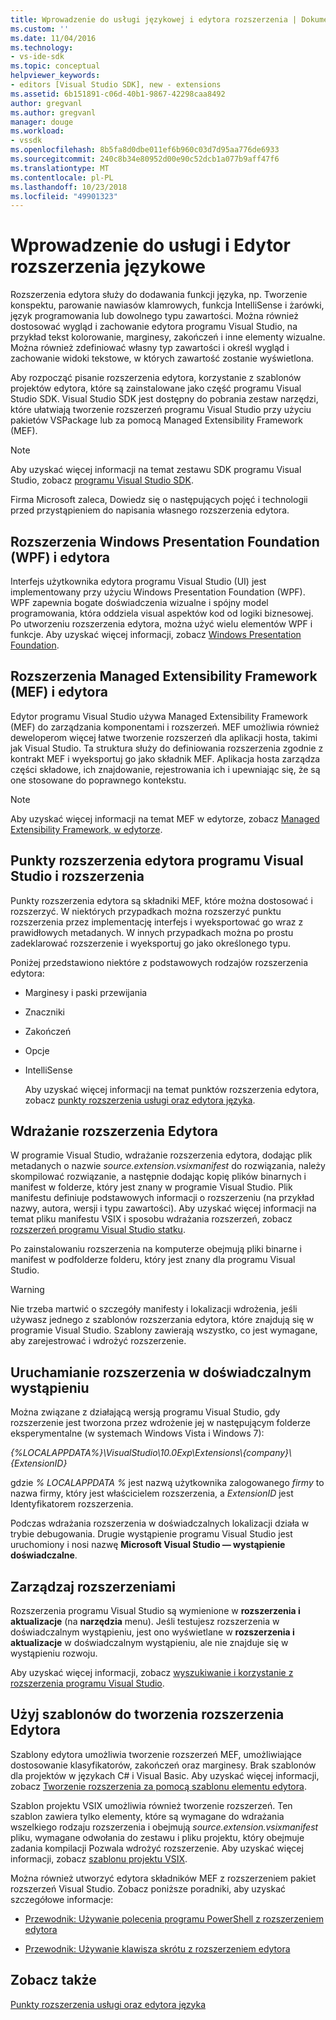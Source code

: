 ```yaml
---
title: Wprowadzenie do usługi językowej i edytora rozszerzenia | Dokumentacja firmy Microsoft
ms.custom: ''
ms.date: 11/04/2016
ms.technology:
- vs-ide-sdk
ms.topic: conceptual
helpviewer_keywords:
- editors [Visual Studio SDK], new - extensions
ms.assetid: 6b151891-c06d-40b1-9867-42298caa8492
author: gregvanl
ms.author: gregvanl
manager: douge
ms.workload:
- vssdk
ms.openlocfilehash: 8b5fa8d0dbe011ef6b960c03d7d95aa776de6933
ms.sourcegitcommit: 240c8b34e80952d00e90c52dcb1a077b9aff47f6
ms.translationtype: MT
ms.contentlocale: pl-PL
ms.lasthandoff: 10/23/2018
ms.locfileid: "49901323"
---
```

# <a name="get-started-with-language-service-and-editor-extensions"></a>Wprowadzenie do usługi i Edytor rozszerzenia językowe
Rozszerzenia edytora służy do dodawania funkcji języka, np. Tworzenie konspektu, parowanie nawiasów klamrowych, funkcja IntelliSense i żarówki, język programowania lub dowolnego typu zawartości. Można również dostosować wygląd i zachowanie edytora programu Visual Studio, na przykład tekst kolorowanie, marginesy, zakończeń i inne elementy wizualne. Można również zdefiniować własny typ zawartości i określ wygląd i zachowanie widoki tekstowe, w których zawartość zostanie wyświetlona.  
  
 Aby rozpocząć pisanie rozszerzenia edytora, korzystanie z szablonów projektów edytora, które są zainstalowane jako część programu Visual Studio SDK. Visual Studio SDK jest dostępny do pobrania zestaw narzędzi, które ułatwiają tworzenie rozszerzeń programu Visual Studio przy użyciu pakietów VSPackage lub za pomocą Managed Extensibility Framework (MEF).  
  
> [!NOTE]
>  Aby uzyskać więcej informacji na temat zestawu SDK programu Visual Studio, zobacz [programu Visual Studio SDK](../extensibility/visual-studio-sdk.md).  
  
 Firma Microsoft zaleca, Dowiedz się o następujących pojęć i technologii przed przystąpieniem do napisania własnego rozszerzenia edytora.  
  
## <a name="the-windows-presentation-foundation-wpf-and-editor-extensions"></a>Rozszerzenia Windows Presentation Foundation (WPF) i edytora  
 Interfejs użytkownika edytora programu Visual Studio (UI) jest implementowany przy użyciu Windows Presentation Foundation (WPF). WPF zapewnia bogate doświadczenia wizualne i spójny model programowania, która oddziela visual aspektów kod od logiki biznesowej. Po utworzeniu rozszerzenia edytora, można użyć wielu elementów WPF i funkcje. Aby uzyskać więcej informacji, zobacz [Windows Presentation Foundation](/dotnet/framework/wpf/index).  
  
## <a name="the-managed-extensibility-framework-mef-and-editor-extensions"></a>Rozszerzenia Managed Extensibility Framework (MEF) i edytora  
 Edytor programu Visual Studio używa Managed Extensibility Framework (MEF) do zarządzania komponentami i rozszerzeń. MEF umożliwia również deweloperom więcej łatwe tworzenie rozszerzeń dla aplikacji hosta, takimi jak Visual Studio. Ta struktura służy do definiowania rozszerzenia zgodnie z kontrakt MEF i wyeksportuj go jako składnik MEF. Aplikacja hosta zarządza części składowe, ich znajdowanie, rejestrowania ich i upewniając się, że są one stosowane do poprawnego kontekstu.  
  
> [!NOTE]
>  Aby uzyskać więcej informacji na temat MEF w edytorze, zobacz [Managed Extensibility Framework, w edytorze](../extensibility/managed-extensibility-framework-in-the-editor.md).  
  
## <a name="visual-studio-editor-extension-points-and-extensions"></a>Punkty rozszerzenia edytora programu Visual Studio i rozszerzenia  
 Punkty rozszerzenia edytora są składniki MEF, które można dostosować i rozszerzyć. W niektórych przypadkach można rozszerzyć punktu rozszerzenia przez implementację interfejs i wyeksportować go wraz z prawidłowych metadanych. W innych przypadkach można po prostu zadeklarować rozszerzenie i wyeksportuj go jako określonego typu.  
  
 Poniżej przedstawiono niektóre z podstawowych rodzajów rozszerzenia edytora:  
  
- Marginesy i paski przewijania  
  
- Znaczniki  
  
- Zakończeń  
  
- Opcje  
  
- IntelliSense  
  
  Aby uzyskać więcej informacji na temat punktów rozszerzenia edytora, zobacz [punkty rozszerzenia usługi oraz edytora języka](../extensibility/language-service-and-editor-extension-points.md).  
  
## <a name="deploying-editor-extensions"></a>Wdrażanie rozszerzenia Edytora  
 W programie Visual Studio, wdrażanie rozszerzenia edytora, dodając plik metadanych o nazwie *source.extension.vsixmanifest* do rozwiązania, należy skompilować rozwiązanie, a następnie dodając kopię plików binarnych i manifest w folderze, który jest znany w programie Visual Studio. Plik manifestu definiuje podstawowych informacji o rozszerzeniu (na przykład nazwy, autora, wersji i typu zawartości). Aby uzyskać więcej informacji na temat pliku manifestu VSIX i sposobu wdrażania rozszerzeń, zobacz [rozszerzeń programu Visual Studio statku](../extensibility/shipping-visual-studio-extensions.md).  
  
 Po zainstalowaniu rozszerzenia na komputerze obejmują pliki binarne i manifest w podfolderze folderu, który jest znany dla programu Visual Studio.  
  
> [!WARNING]
>  Nie trzeba martwić o szczegóły manifesty i lokalizacji wdrożenia, jeśli używasz jednego z szablonów rozszerzania edytora, które znajdują się w programie Visual Studio. Szablony zawierają wszystko, co jest wymagane, aby zarejestrować i wdrożyć rozszerzenie.  
  
## <a name="run-extensions-in-the-experimental-instance"></a>Uruchamianie rozszerzenia w doświadczalnym wystąpieniu  
 Można związane z działającą wersją programu Visual Studio, gdy rozszerzenie jest tworzona przez wdrożenie jej w następującym folderze eksperymentalne (w systemach Windows Vista i Windows 7):  
  
 *{%LOCALAPPDATA%}\VisualStudio\10.0Exp\Extensions\\{company}\\{ExtensionID}*  
  
 gdzie *% LOCALAPPDATA %* jest nazwą użytkownika zalogowanego *firmy* to nazwa firmy, który jest właścicielem rozszerzenia, a *ExtensionID* jest Identyfikatorem rozszerzenia.  
  
 Podczas wdrażania rozszerzenia w doświadczalnych lokalizacji działa w trybie debugowania. Drugie wystąpienie programu Visual Studio jest uruchomiony i nosi nazwę **Microsoft Visual Studio — wystąpienie doświadczalne**.  
  
## <a name="manage-extensions"></a>Zarządzaj rozszerzeniami  
 Rozszerzenia programu Visual Studio są wymienione w **rozszerzenia i aktualizacje** (na **narzędzia** menu). Jeśli testujesz rozszerzenia w doświadczalnym wystąpieniu, jest ono wyświetlane w **rozszerzenia i aktualizacje** w doświadczalnym wystąpieniu, ale nie znajduje się w wystąpieniu rozwoju.  
  
 Aby uzyskać więcej informacji, zobacz [wyszukiwanie i korzystanie z rozszerzenia programu Visual Studio](../ide/finding-and-using-visual-studio-extensions.md).  
  
## <a name="use-templates-to-create-editor-extensions"></a>Użyj szablonów do tworzenia rozszerzenia Edytora  
 Szablony edytora umożliwia tworzenie rozszerzeń MEF, umożliwiające dostosowanie klasyfikatorów, zakończeń oraz marginesy. Brak szablonów dla projektów w językach C# i Visual Basic. Aby uzyskać więcej informacji, zobacz [Tworzenie rozszerzenia za pomocą szablonu elementu edytora](../extensibility/creating-an-extension-with-an-editor-item-template.md).  
  
 Szablon projektu VSIX umożliwia również tworzenie rozszerzeń. Ten szablon zawiera tylko elementy, które są wymagane do wdrażania wszelkiego rodzaju rozszerzenia i obejmują *source.extension.vsixmanifest* pliku, wymagane odwołania do zestawu i pliku projektu, który obejmuje zadania kompilacji Pozwala wdrożyć rozszerzenie. Aby uzyskać więcej informacji, zobacz [szablonu projektu VSIX](../extensibility/vsix-project-template.md).  
  
 Można również utworzyć edytora składników MEF z rozszerzeniem pakiet rozszerzeń Visual Studio. Zobacz poniższe poradniki, aby uzyskać szczegółowe informacje:  
  
-   [Przewodnik: Używanie polecenia programu PowerShell z rozszerzeniem edytora](../extensibility/walkthrough-using-a-shell-command-with-an-editor-extension.md)  
  
-   [Przewodnik: Używanie klawisza skrótu z rozszerzeniem edytora](../extensibility/walkthrough-using-a-shortcut-key-with-an-editor-extension.md)  
  
## <a name="see-also"></a>Zobacz także  
 [Punkty rozszerzenia usługi oraz edytora języka](../extensibility/language-service-and-editor-extension-points.md)
